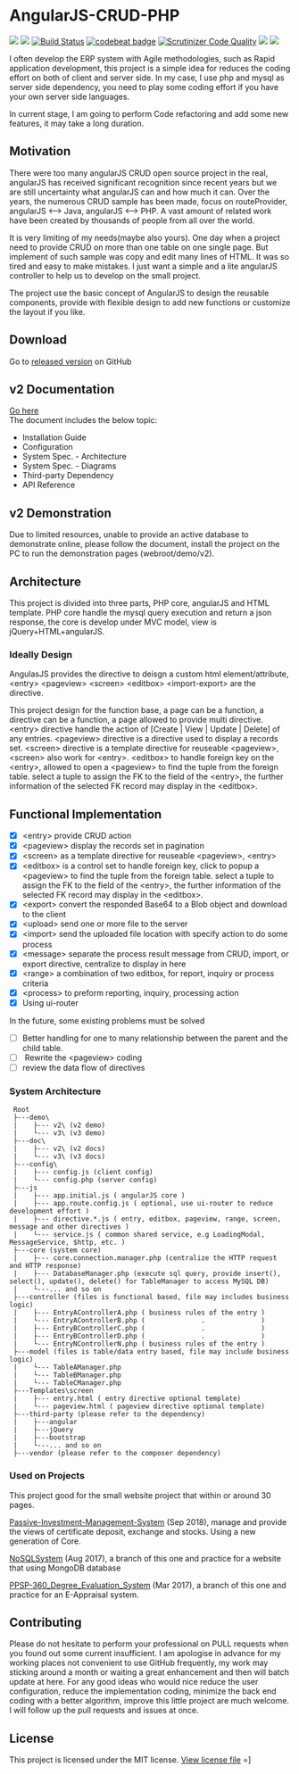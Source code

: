 # AngularJS-CRUD-PHP

![](https://img.shields.io/github/license/keithbox/AngularJS-CRUD-PHP.svg?style=flat)
![](https://img.shields.io/github/release/keithbox/AngularJS-CRUD-PHP.svg?style=flat)
[![Build Status](https://scrutinizer-ci.com/g/keithbox/AngularJS-CRUD-PHP/badges/build.png?b=master)](https://scrutinizer-ci.com/g/keithbox/AngularJS-CRUD-PHP/build-status/master)
[![codebeat badge](https://codebeat.co/badges/a02dfe82-6622-4c7b-8f9e-c8141b217d77)](https://codebeat.co/projects/github-com-keithbox-angularjs-crud-php-master)
[![Scrutinizer Code Quality](https://scrutinizer-ci.com/g/keithbox/AngularJS-CRUD-PHP/badges/quality-score.png?b=master)](https://scrutinizer-ci.com/g/keithbox/AngularJS-CRUD-PHP/?branch=master)
![](https://img.shields.io/github/languages/top/keithbox/AngularJS-CRUD-PHP.svg?style=flat)
![](https://img.shields.io/github/languages/count/keithbox/AngularJS-CRUD-PHP.svg?style=flat)

I often develop the ERP system with Agile methodologies, such as Rapid application development, this project is a simple idea for reduces the coding effort on both of client and server side. In my case, I use php and mysql as server side dependency, you need to play some coding effort if you have your own server side languages.

In current stage, I am going to perform Code refactoring and add some new features, it may take a long duration.

## Motivation
There were too many angularJS CRUD open source project in the real, angularJS has received significant recognition since recent years but we are still uncertainty what angularJS can and how much it can. Over the years, the numerous CRUD sample has been made, focus on routeProvider, angularJS <--> Java, angularJS <--> PHP. A vast amount of related work have been created by thousands of people from all over the world.

It is very limiting of my needs(maybe also yours). One day when a project need to provide CRUD on more than one table on one single page. But implement of such sample was copy and edit many lines of HTML. It was so tired and easy to make mistakes. I just want a simple and a lite angularJS controller to help us to develop on the small project.

The project use the basic concept of AngularJS to design the reusable components, provide with flexible design to add new functions or customize the layout if you like.

## Download
Go to [released version](https://github.com/Otaku-Projects/AngularJS-CRUD-PHP/releases) on GitHub

## v2 Documentation
[Go here](http://otaku-projects.github.io/AngularJS-CRUD-PHP/doc/v2/)  
The document includes the below topic:  
- Installation Guide
- Configuration
- System Spec. - Architecture
- System Spec. - Diagrams
- Third-party Dependency
- API Reference

## v2 Demonstration
Due to limited resources, unable to provide an active database to demonstrate online, please follow the document, install the project on the PC to run the demonstration pages (webroot/demo/v2).

## Architecture

This project is divided into three parts, PHP core, angularJS and HTML template. PHP core handle the mysql query execution and return a json response, the core is develop under MVC model, view is jQuery+HTML+angularJS.

### Ideally Design

AngulasJS provides the directive to deisgn a custom html element/attribute, \<entry\> \<pageview\> \<screen\> \<editbox\> \<import-export\> are the directive.

This project design for the function base, a page can be a function, a directive can be a function, a page allowed to provide multi directive.
\<entry\> directive handle the action of [Create | View | Update | Delete] of any entries.
\<pageview\> directive is a directive used to display a records set.
\<screen\> directive is a template directive for reuseable \<pageview\>, \<screen\> also work for \<entry\>.
\<editbox\> to handle foreign key on the \<entry\>, allowed to open a \<pageview\> to find the tuple from the foreign table. select a tuple to assign the FK to the field of the \<entry\>, the further information of the selected FK record may display in the \<editbox\>.

## Functional Implementation
- [x] \<entry\> provide CRUD action
- [x] \<pageview\> display the records set in pagination
- [x] \<screen\> as a template directive for reuseable \<pageview\>, \<entry\>
- [x] \<editbox\> is a control set to handle foreign key, click to popup a \<pageview\> to find the tuple from the foreign table. select a tuple to assign the FK to the field of the \<entry\>, the further information of the selected FK record may display in the \<editbox\>.
- [x] \<export\> convert the responded Base64 to a Blob object and download to the client
- [x] \<upload\> send one or more file to the server
- [x] \<import\> send the uploaded file location with specify action to do some process
- [x] \<message\> separate the process result message from CRUD, import, or export directive, centralize to display in here
- [x] \<range\> a combination of two editbox, for report, inquiry or process criteria
- [x] \<process\> to preform reporting, inquiry, processing action
- [x] Using ui-router

In the future, some existing problems must be solved
- [ ]  Better handling for one to many relationship between the parent and the child table.
- [ ]  Rewrite the \<pageview\> coding
- [ ]  review the data flow of directives

### System Architecture
```
 Root
 ├---demo\
 |    ├--- v2\ (v2 demo)
 |    └--- v3\ (v3 demo)
 ├---doc\
 |    ├--- v2\ (v2 docs)
 |    └--- v3\ (v3 docs)
 ├---config\
 |    ├--- config.js (client config)
 |    └--- config.php (server config)
 ├---js
 |    ├--- app.initial.js ( angularJS core )
 |    ├--- app.route.config.js ( optional, use ui-router to reduce development effort ) 
 |    ├--- directive.*.js ( entry, editbox, pageview, range, screen, message and other directives )
 |    └--- service.js ( common shared service, e.g LoadingModal, MessageService, $http, etc. )
 ├---core (system core)
 |    ├--- core.connection.manager.php (centralize the HTTP request and HTTP response)
 |    ├--- DatabaseManager.php (execute sql query, provide insert(), select(), update(), delete() for TableManager to access MySQL DB)
 |    └---... and so on 
 ├---controller (files is functional based, file may includes business logic)
 |    ├--- EntryAControllerA.php ( business rules of the entry )
 |    └--- EntryAControllerB.php (              .              )
 |    ├--- EntryBControllerC.php (              .              )
 |    ├--- EntryBControllerD.php (              .              )
 |    └--- EntryNControllerN.php ( business rules of the entry )
 ├---model (files is table/data entry based, file may include business logic)
 |    └--- TableAManager.php
 |    └--- TableBManager.php
 |    └--- TableCManager.php
 ├---Templates\screen
 |    ├--- entry.html ( entry directive optional template)
 |    └--- pageview.html ( pageview directive optional template)
 ├---third-party (please refer to the dependency)
 |    ├---angular
 |    ├---jQuery
 |    ├---bootstrap
 |    └---... and so on 
 ├---vendor (please refer to the composer dependency)
```

### Used on Projects
This project good for the small website project that within or around 30 pages.

[Passive-Investment-Management-System](https://github.com/keithbox/Passive-Investment-Management-System) (Sep 2018), manage and provide the views of certificate deposit, exchange and stocks. Using a new generation of Core.

[NoSQLSystem](https://github.com/keithbox/NoSQLSystem) (Aug 2017), a branch of this one and practice for a website that using MongoDB database

[PPSP-360_Degree_Evaluation_System](https://github.com/keithbox/PPSP-360_Degree_Evaluation_System) (Mar 2017), a branch of this one and practice for an E-Appraisal system.

## Contributing
Please do not hesitate to perform your professional on PULL requests when you found out some current insufficient. I am apologise in advance for my working places not convenient to use GitHub frequently, my work may sticking around a month or waiting a great enhancement and then will batch update at here. For any good ideas who would nice reduce the user configuration, reduce the implementation coding, minimize the back end coding with a better algorithm, improve this little project are much welcome. I will follow up the pull requests and issues at once.

## License
This project is licensed under the MIT license. [View license file](https://github.com/Otaku-Projects/AngularJS-CRUD-PHP/blob/master/LICENSE)
=]
